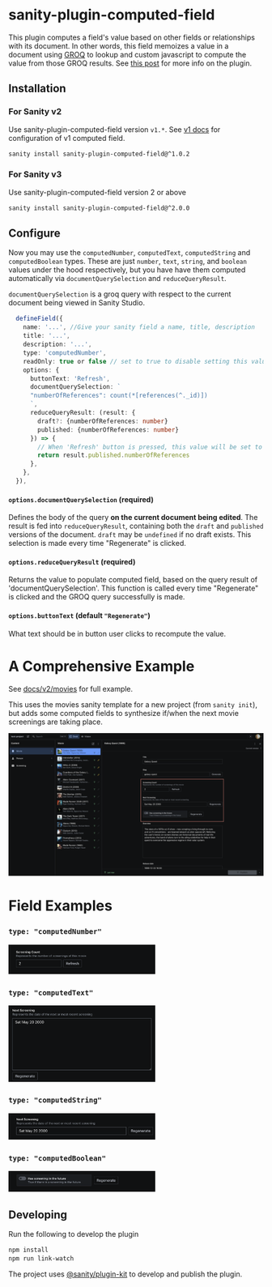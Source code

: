# sanity-plugin-computed-field

This plugin computes a field's value based on other fields or relationships with its document. In other words, this field memoizes a value in a document using [GROQ](https://www.sanity.io/docs/query-cheat-sheet) to lookup and custom javascript to compute the value from those GROQ results. See [this post](https://seansy.medium.com/sanity-io-compute-a-field-4a46873ba5b2) for more info on the plugin.

## Installation
### For Sanity v2
Use sanity-plugin-computed-field version `v1.*`. See [v1 docs](https://github.com/wildseansy/sanity-plugin-computed-field/tree/v1.0.2#installation) for configuration of v1 computed field.

```bash
sanity install sanity-plugin-computed-field@^1.0.2
```

### For Sanity v3
Use sanity-plugin-computed-field version 2 or above
```bash
sanity install sanity-plugin-computed-field@^2.0.0
```

## Configure
Now you may use the `computedNumber`, `computedText`, `computedString` and `computedBoolean` types.  These are just `number`, `text`, `string`, and `boolean` values under the hood respectively, but you have have them computed automatically via `documentQuerySelection` and `reduceQueryResult`.

`documentQuerySelection` is a groq query with respect to the current document being viewed in Sanity Studio.

```typescript
  defineField({
    name: '...', //Give your sanity field a name, title, description
    title: '...',
    description: '...',
    type: 'computedNumber',
    readOnly: true or false // set to true to disable setting this value manually
    options: {
      buttonText: 'Refresh',
      documentQuerySelection: `
      "numberOfReferences": count(*[references(^._id)])
      `,
      reduceQueryResult: (result: {
        draft?: {numberOfReferences: number}
        published: {numberOfReferences: number}
      }) => {
        // When 'Refresh' button is pressed, this value will be set to result.published.numberOfReferences, from the documentQuerySelection above.
        return result.published.numberOfReferences
      },
    },
  }),
```

#### `options.documentQuerySelection` (required)

Defines the body of the query **on the current document being edited**.  The result is fed into `reduceQueryResult`, containing both the `draft` and `published` versions of the document. `draft` may be `undefined` if no draft exists. This selection is made every time "Regenerate" is clicked.

#### `options.reduceQueryResult` (required)

Returns the value to populate computed field, based on the query result of 'documentQuerySelection'. This function is called every time "Regenerate" is clicked and the GROQ query successfully is made.

#### `options.buttonText` (default `"Regenerate"`)

What text should be in button user clicks to recompute the value.

# A Comprehensive Example

See [docs/v2/movies](./docs/v2/movies.ts) for full example.

This uses the movies sanity template for a new project (from `sanity init`), but adds some computed fields to synthesize if/when the next movie screenings are taking place.

<img src="./docs/v2/images/moviesProject.png"/>


# Field Examples

### `type: "computedNumber"`

<img src="./docs/v2/images/computedNumber.png" width="290">

### `type: "computedText"`

<img src="./docs/v2/images/computedText.png" width="290">

### `type: "computedString"`

<img src="./docs/v2/images/computedString.png" width="290">

### `type: "computedBoolean"`

<img src="./docs/v2/images/computedBoolean.png" width="290">

## Developing
Run the following to develop the plugin
```bash
npm install
npm run link-watch
```

The project uses [@sanity/plugin-kit](https://github.com/sanity-io/plugin-kit#testing-a-plugin-in-sanity-studio) to develop and publish the plugin.
